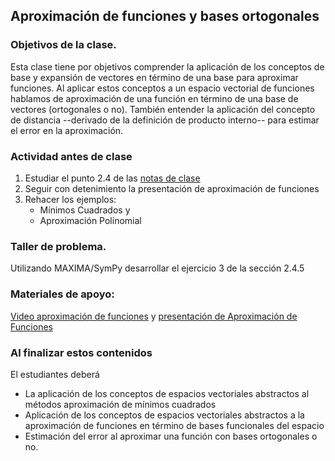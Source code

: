 ## Aproximación de funciones y bases ortogonales
### Objetivos de la clase.
Esta clase tiene por objetivos comprender la aplicación de los conceptos de base y expansión de vectores en término de una base para aproximar funciones. Al aplicar estos conceptos a un espacio vectorial de funciones hablamos de aproximación de una función en término de una base de vectores (ortogonales o no). También entender la aplicación del concepto de distancia --derivado de la definición de producto interno-- para estimar el error en la aproximación.

### Actividad antes de clase
   1. Estudiar el punto 2.4 de las [notas de clase](https://github.com/nunezluis/MisCursos/blob/main/MisMateriales/LibrosCapitulos/VolumenUNO.pdf)
   2. Seguir con detenimiento la presentación de aproximación de funciones
   3. Rehacer los ejemplos:
      + Mínimos Cuadrados y
      + Aproximación Polinomial

### Taller de problema.
Utilizando MAXIMA/SymPy desarrollar el ejercicio 3 de la sección 2.4.5

### Materiales de apoyo:
[Video aproximación de funciones](https://youtu.be/3f6HkYM3sQM) y [presentación de Aproximación de Funciones](https://github.com/nunezluis/MisCursos/blob/main/MisMateriales/Presentaciones/2_4AproximacionFunciones.pdf)

### Al finalizar estos contenidos
El estudiantes deberá
   + La aplicación de los conceptos de espacios vectoriales abstractos al métodos aproximación de mínimos cuadrados
   + Aplicación de los conceptos de espacios vectoriales abstractos a la aproximación de funciones en término de bases funcionales del espacio
   + Estimación del error al aproximar una función con bases ortogonales o no.
